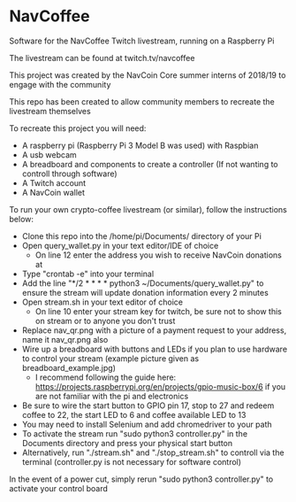 # NavCoffee
Software for the NavCoffee Twitch livestream, running on a Raspberry Pi

The livestream can be found at twitch.tv/navcoffee

This project was created by the NavCoin Core summer interns of 2018/19 to engage with the community

This repo has been created to allow community members to recreate the livestream themselves

To recreate this project you will need:
 - A raspberry pi (Raspberry Pi 3 Model B was used) with Raspbian
 - A usb webcam
 - A breadboard and components to create a controller (If not wanting to controll through software)
 - A Twitch account
 - A NavCoin wallet

To run your own crypto-coffee livestream (or similar), follow the instructions below:
 - Clone this repo into the /home/pi/Documents/ directory of your Pi
 - Open query_wallet.py in your text editor/IDE of choice
	- On line 12 enter the address you wish to receive NavCoin donations at
 - Type "crontab -e" into your terminal
 - Add the line "*/2 * * * * python3 ~/Documents/query_wallet.py" to ensure the stream will update donation information every 2 minutes
 - Open stream.sh in your text editor of choice
	- On line 10 enter your stream key for twitch, be sure not to show this on stream or to anyone you don't trust
 - Replace nav_qr.png with a picture of a payment request to your address, name it nav_qr.png also
 - Wire up a breadboard with buttons and LEDs if you plan to use hardware to control your stream (example picture given as breadboard_example.jpg)
	- I recommend following the guide here: https://projects.raspberrypi.org/en/projects/gpio-music-box/6
	  if you are not familiar with the pi and electronics
 - Be sure to wire the start button to GPIO pin 17, stop to 27 and redeem coffee to 22, the start LED to 6 and coffee available LED to 13
 - You may need to install Selenium and add chromedriver to your path
 - To activate the stream run "sudo python3 controller.py" in the Documents directory and press your physical start button
 - Alternatively, run "./stream.sh" and "./stop_stream.sh" to controll via the terminal (controller.py is not necessary for software control)

In the event of a power cut, simply rerun "sudo python3 controller.py" to activate your control board



